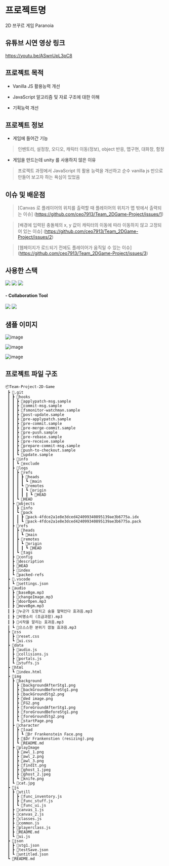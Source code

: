 # 프로젝트명
2D 쯔꾸르 게임 Paranoia  
 

## 유튜브 시연 영상 링크
https://youtu.be/ASwnUpL3pC8

## 프로젝트 목적
- Vanilla JS 활용능력 개선

- JavaScript 알고리즘 및 자료 구조에 대한 이해

- 기획능력 개선

## 프로젝트 정보
- 게임에 들어간 기능
> 인벤토리, 설정창, 오디오, 캐릭터 이동(정보), object 반응, 맵구현, 대화창, 함정
- 게임을 만드는데 unity 를 사용하지 않은 이유
> 프로젝트 과정에서 JavaScript 의 활용 능력을 개선하고 순수 vanilla js 만으로 만들어 보고자 하는 욕심이 있었음

## 이슈 및 배운점
> [Canvas 로 플레이어의 위치를 출력할 때 플레이어의 위치가 맵 밖에서 출력되는 이슈] (https://github.com/ceo7913/Team_2DGame-Project/issues/1)

> [배경에 입력된 충돌체의 x, y 값이 캐릭터의 이동에 따라 이동하지 않고 고정되어 있는 이슈] (https://github.com/ceo7913/Team_2DGame-Project/issues/2)

> [웹페이지가 로드되기 전에도 플레이어가 움직일 수 있는 이슈] (https://github.com/ceo7913/Team_2DGame-Project/issues/3)

## 사용한 스택
<span>
<img src="https://img.shields.io/badge/html5-61DAFB?style=for-the-badge&logo=html5&logoColor=black">
<img src="https://img.shields.io/badge/css3-764ABC?style=for-the-badge&logo=css3&logoColor=white">
<img src="https://img.shields.io/badge/javascript-000000?style=for-the-badge&logo=javascript&logoColor=white">
</span>

<h4>- Collaboration Tool</h4>
<span>
<img src="https://img.shields.io/badge/github.io-181717?style=for-the-badge&logo=github&logoColor=white">
<img src="https://img.shields.io/badge/notion-000000?style=for-the-badge&logo=notion&logoColor=white">
</span>


## 샘플 이미지
![image](https://user-images.githubusercontent.com/106497516/225633745-f29cb3a4-6f5d-448c-8761-606ef7d37678.png)

![image](https://user-images.githubusercontent.com/106497516/225633636-62aa98d1-a84c-4c60-82b9-51b6af5e1b84.png)

![image](https://user-images.githubusercontent.com/106497516/225633534-20da2364-57d9-43ca-b162-ed3475724ee3.png)

## 프로젝트 파일 구조

```
📦Team-Project-2D-Game
 ┣ 📂.git
 ┃ ┣ 📂hooks
 ┃ ┃ ┣ 📜applypatch-msg.sample
 ┃ ┃ ┣ 📜commit-msg.sample
 ┃ ┃ ┣ 📜fsmonitor-watchman.sample
 ┃ ┃ ┣ 📜post-update.sample
 ┃ ┃ ┣ 📜pre-applypatch.sample
 ┃ ┃ ┣ 📜pre-commit.sample
 ┃ ┃ ┣ 📜pre-merge-commit.sample
 ┃ ┃ ┣ 📜pre-push.sample
 ┃ ┃ ┣ 📜pre-rebase.sample
 ┃ ┃ ┣ 📜pre-receive.sample
 ┃ ┃ ┣ 📜prepare-commit-msg.sample
 ┃ ┃ ┣ 📜push-to-checkout.sample
 ┃ ┃ ┗ 📜update.sample
 ┃ ┣ 📂info
 ┃ ┃ ┗ 📜exclude
 ┃ ┣ 📂logs
 ┃ ┃ ┣ 📂refs
 ┃ ┃ ┃ ┣ 📂heads
 ┃ ┃ ┃ ┃ ┗ 📜main
 ┃ ┃ ┃ ┗ 📂remotes
 ┃ ┃ ┃ ┃ ┗ 📂origin
 ┃ ┃ ┃ ┃ ┃ ┗ 📜HEAD
 ┃ ┃ ┗ 📜HEAD
 ┃ ┣ 📂objects
 ┃ ┃ ┣ 📂info
 ┃ ┃ ┗ 📂pack
 ┃ ┃ ┃ ┣ 📜pack-4fdce2a1e8e3dced424099340895139ae3b6775a.idx
 ┃ ┃ ┃ ┗ 📜pack-4fdce2a1e8e3dced424099340895139ae3b6775a.pack
 ┃ ┣ 📂refs
 ┃ ┃ ┣ 📂heads
 ┃ ┃ ┃ ┗ 📜main
 ┃ ┃ ┣ 📂remotes
 ┃ ┃ ┃ ┗ 📂origin
 ┃ ┃ ┃ ┃ ┗ 📜HEAD
 ┃ ┃ ┗ 📂tags
 ┃ ┣ 📜config
 ┃ ┣ 📜description
 ┃ ┣ 📜HEAD
 ┃ ┣ 📜index
 ┃ ┗ 📜packed-refs
 ┣ 📂.vscode
 ┃ ┗ 📜settings.json
 ┣ 📂audio
 ┃ ┣ 📜baseBgm.mp3
 ┃ ┣ 📜changeImage.mp3
 ┃ ┣ 📜doorOpen.mp3
 ┃ ┣ 📜moveBgm.mp3
 ┃ ┣ 📜누군가 도망치고 숨을 헐떡인다 효과음.mp3
 ┃ ┣ 📜비명소리 (조금과함).mp3
 ┃ ┣ 📜시작을 알리는 효과음.mp3
 ┃ ┗ 📜으스스한 분위기 깜놀 효과음.mp3
 ┣ 📂css
 ┃ ┣ 📜reset.css
 ┃ ┗ 📜ui.css
 ┣ 📂data
 ┃ ┣ 📜audio.js
 ┃ ┣ 📜collisions.js
 ┃ ┣ 📜portals.js
 ┃ ┗ 📜stuffs.js
 ┣ 📂html
 ┃ ┗ 📜index.html
 ┣ 📂img
 ┃ ┣ 📂background
 ┃ ┃ ┣ 📜backgroundAfterStg1.png
 ┃ ┃ ┣ 📜backGroundBeforeStg1.png
 ┃ ┃ ┣ 📜backGroundStg2.png
 ┃ ┃ ┣ 📜ded image.png
 ┃ ┃ ┣ 📜FG2.png
 ┃ ┃ ┣ 📜foreGroundAfterStg1.png
 ┃ ┃ ┣ 📜foreGroundBeforeStg1.png
 ┃ ┃ ┣ 📜foreGroundStg2.png
 ┃ ┃ ┗ 📜startPage.png
 ┃ ┣ 📂character
 ┃ ┃ ┣ 📂load
 ┃ ┃ ┃ ┗ 📜Dr Frankenstein Face.png
 ┃ ┃ ┣ 📜$Dr Frankenstien (resizing).png
 ┃ ┃ ┗ 📜README.md
 ┃ ┣ 📂playImage
 ┃ ┃ ┣ 📜awl_1.png
 ┃ ┃ ┣ 📜awl_2.png
 ┃ ┃ ┣ 📜awl_3.png
 ┃ ┃ ┣ 📜findIt.png
 ┃ ┃ ┣ 📜ghost_1.jpeg
 ┃ ┃ ┣ 📜ghost_2.jpeg
 ┃ ┃ ┗ 📜knife.png
 ┃ ┗ 📜cat.jpg
 ┣ 📂js
 ┃ ┣ 📂utill
 ┃ ┃ ┣ 📜func_inventory.js
 ┃ ┃ ┣ 📜func_stuff.js
 ┃ ┃ ┗ 📜func_ui.js
 ┃ ┣ 📜canvas_1.js
 ┃ ┣ 📜canvas_2.js
 ┃ ┣ 📜classes.js
 ┃ ┣ 📜common.js
 ┃ ┣ 📜playerclass.js
 ┃ ┣ 📜README.md
 ┃ ┗ 📜ui.js
 ┣ 📂json
 ┃ ┣ 📜stg1.json
 ┃ ┣ 📜testSave.json
 ┃ ┗ 📜untitled.json
 ┗ 📜README.md

```


